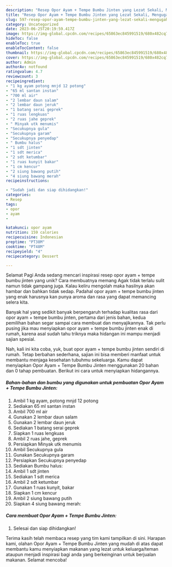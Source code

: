 ```yaml
---
description: "Resep Opor Ayam + Tempe Bumbu Jinten yang Lezat Sekali, Mengugah Selera"
title: "Resep Opor Ayam + Tempe Bumbu Jinten yang Lezat Sekali, Mengugah Selera"
slug: 597-resep-opor-ayam-tempe-bumbu-jinten-yang-lezat-sekali-mengugah-selera
category: Uncategorized
date: 2023-06-25T20:19:59.417Z
image: https://img-global.cpcdn.com/recipes/65863ec845991519/680x482cq70/opor-ayam-tempe-bumbu-jinten-foto-resep-utama.jpg
hideToc: false
enableToc: true
enableTocContent: false
thumbnail: https://img-global.cpcdn.com/recipes/65863ec845991519/680x482cq70/opor-ayam-tempe-bumbu-jinten-foto-resep-utama.jpg
cover: https://img-global.cpcdn.com/recipes/65863ec845991519/680x482cq70/opor-ayam-tempe-bumbu-jinten-foto-resep-utama.jpg
author: Admin
authorAv: notfound
ratingvalue: 4.7
reviewcount: 3
recipeingredient:
- "1 kg ayam potong mnjd 12 potong"
- "65 ml santan instan"
- "700 ml air"
- "2 lembar daun salam"
- "2 lembar daun jeruk"
- "1 batang serai geprek"
- "1 ruas lengkuas"
- "2 ruas jahe geprek"
- " Minyak utk menumis"
- "Secukupnya gula"
- "Secukupnya garam"
- "Secukupnya penyedap"
- " Bumbu halus"
- "1 sdt jinten"
- "1 sdt merica"
- "2 sdt ketumbar"
- "1 ruas kunyit bakar"
- "1 cm kencur"
- "2 siung bawang putih"
- "4 siung bawang merah"
recipeinstructions:

- "Sudah jadi dan siap dihidangkan!"
categories:
- Resep
tags:
- opor
- ayam
- 

katakunci: opor ayam  
nutrition: 159 calories
recipecuisine: Indonesian
preptime: "PT38M"
cooktime: "PT48M"
recipeyield: "4"
recipecategory: Dessert

---
```



Selamat Pagi Anda sedang mencari inspirasi resep opor ayam + tempe bumbu jinten yang unik? Cara membuatnya memang Agak tidak terlalu sulit namun tidak gampang juga. Kalau keliru mengolah maka hasilnya akan hambar dan bahkan tidak sedap. Padahal opor ayam + tempe bumbu jinten yang enak harusnya kan punya aroma dan rasa yang dapat memancing selera kita.




Banyak hal yang sedikit banyak berpengaruh terhadap kualitas rasa dari opor ayam + tempe bumbu jinten, pertama dari jenis bahan, kedua pemilihan bahan segar sampai cara membuat dan menyajikannya. Tak perlu pusing jika mau menyiapkan opor ayam + tempe bumbu jinten enak di rumah, karena asal sudah tahu triknya maka hidangan ini mampu menjadi sajian spesial.


Nah, kali ini kita coba, yuk, buat opor ayam + tempe bumbu jinten sendiri di rumah. Tetap berbahan sederhana, sajian ini bisa memberi manfaat untuk membantu menjaga kesehatan tubuhmu sekeluarga. Kamu dapat menyiapkan Opor Ayam + Tempe Bumbu Jinten menggunakan 20 bahan dan 0 tahap pembuatan. Berikut ini cara untuk menyiapkan hidangannya.

<!--inarticleads1-->

##### Bahan-bahan dan bumbu yang digunakan untuk pembuatan Opor Ayam + Tempe Bumbu Jinten:

1. Ambil 1 kg ayam, potong mnjd 12 potong
1. Sediakan 65 ml santan instan
1. Ambil 700 ml air
1. Gunakan 2 lembar daun salam
1. Gunakan 2 lembar daun jeruk
1. Sediakan 1 batang serai geprek
1. Siapkan 1 ruas lengkuas
1. Ambil 2 ruas jahe, geprek
1. Persiapkan  Minyak utk menumis
1. Ambil Secukupnya gula
1. Gunakan Secukupnya garam
1. Persiapkan Secukupnya penyedap
1. Sediakan  Bumbu halus:
1. Ambil 1 sdt jinten
1. Sediakan 1 sdt merica
1. Ambil 2 sdt ketumbar
1. Gunakan 1 ruas kunyit, bakar
1. Siapkan 1 cm kencur
1. Ambil 2 siung bawang putih
1. Siapkan 4 siung bawang merah:




<!--inarticleads2-->

##### Cara membuat Opor Ayam + Tempe Bumbu Jinten:


1. Selesai dan siap dihidangkan!



Terima kasih telah membaca resep yang tim kami tampilkan di sini. Harapan kami, olahan Opor Ayam + Tempe Bumbu Jinten yang mudah di atas dapat membantu kamu menyiapkan makanan yang lezat untuk keluarga/teman ataupun menjadi inspirasi bagi anda yang berkeinginan untuk berjualan makanan. Selamat mencoba!
